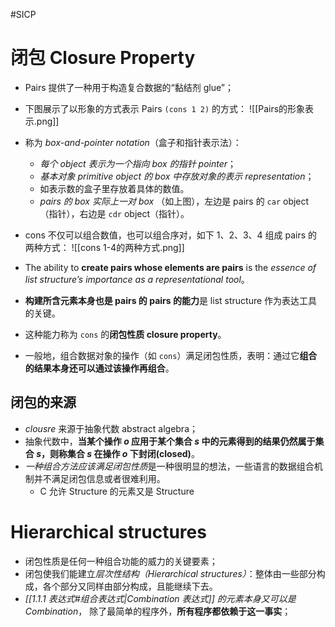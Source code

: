 #SICP 
# 闭包 Closure Property
- Pairs 提供了一种用于构造复合数据的“黏结剂 glue”；
- 下图展示了以形象的方式表示 Pairs `(cons 1 2)` 的方式：
![[Pairs的形象表示.png]]
- 称为 *box-and-pointer notation*（盒子和指针表示法）：
	- *每个 object 表示为一个指向 box 的指针 pointer*；
	- *基本对象 primitive object 的 box 中存放对象的表示  representation*；
	- 如表示数的盒子里存放着具体的数值。
	- *pairs 的 box 实际上一对 box* （如上图），左边是 pairs 的 `car` object（指针），右边是 `cdr` object（指针）。
- cons 不仅可以组合数值，也可以组合序对，如下 1、2、3、4 组成 pairs 的两种方式：
![[cons 1-4的两种方式.png]]

- The ability to **create pairs whose elements are pairs** is the *essence of list structure’s importance as a representational tool*。
- **构建所含元素本身也是 pairs 的 pairs 的能力**是 list structure 作为表达工具的关键。
- 这种能力称为 `cons` 的**闭包性质 closure property**。
- 一般地，组合数据对象的操作（如 `cons`）满足闭包性质，表明：通过它**组合的结果本身还可以通过该操作再组合**。

## 闭包的来源
- *clousre* 来源于抽象代数 abstract algebra；
- 抽象代数中，**当某个操作 *o* 应用于某个集合 *s* 中的元素得到的结果仍然属于集合 *s*，则称集合 *s* 在操作 *o* 下封闭(closed)**。
- *一种组合方法应该满足闭包性质*是一种很明显的想法，一些语言的数据组合机制并不满足闭包信息或者很难利用。
	- C 允许 Structure 的元素又是 Structure


# Hierarchical structures
- 闭包性质是任何一种组合功能的威力的关键要素；
- 闭包使我们能建立*层次性结构（Hierarchical structures）*：整体由一些部分构成，各个部分又同样由部分构成，且能继续下去。
- *[[1.1.1 表达式#组合表达式|Combination 表达式]] 的元素本身又可以是 Combination*， 除了最简单的程序外，**所有程序都依赖于这一事实**；